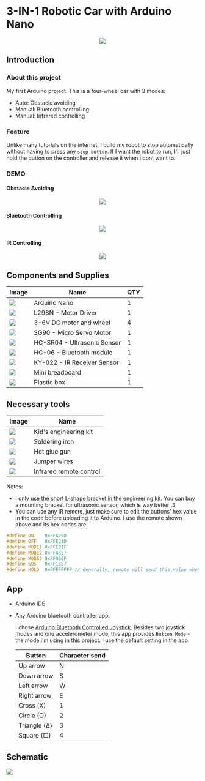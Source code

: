 # 3-IN-1 Robotic Car with Arduino Nano
<p align="center">
  <img src="images/cover.jpg"/>
</p>

## Introduction

### About this project
My first Arduino project. This is a four-wheel car with 3 modes:
- Auto: Obstacle avoiding
- Manual: Bluetooth controlling
- Manual: Infrared controlling

### Feature
Unlike many tutorials on the internet, I build my robot to stop automatically without having to press any `stop button`. If I want the robot to run, I'll just hold the button on the controller and release it when i dont want to.

### DEMO
#### Obstacle Avoiding
<p align="center">
  <img src="images/DEMO/obstacle_avoiding.gif"/>
</p>

#### Bluetooth Controlling
<p align="center">
  <img src="images/DEMO/"/>
</p>

#### IR Controlling
<p align="center">
  <img src="images/DEMO/IR_controlling.gif"/>
</p>

## Components and Supplies
| Image                           | Name                        | QTY |
|---------------------------------|-----------------------------|-----|
| ![](images/components/arduino_nano.png)    | Arduino Nano                | 1   |
| ![](images/components/L298N.png)           | L298N - Motor Driver        | 1   |
| ![](images/components/DC_motor.png)        | 3-6V DC motor and wheel     | 4   |
| ![](images/components/SG90.png)            | SG90 - Micro Servo Motor    | 1   |
| ![](images/components/HC_SR04.png)         | HC-SR04 - Ultrasonic Sensor | 1   |
| ![](images/components/HC_06.png)           | HC-06 - Bluetooth module    | 1   |
| ![](images/components/KY_022.png)          | KY-022 - IR Receiver Sensor | 1   |
| ![](images/components/mini_breadboard.png) | Mini breadboard             | 1   |
| ![](images/components/box.png)             | Plastic box                 | 1   |

## Necessary tools
| Image                                      | Name                    |
|--------------------------------------------|-------------------------|
| ![](images/components/engineering_kit.png) | Kid's engineering kit   |
| ![](images/components/soldering_iron.png)  | Soldering iron          |
| ![](images/components/glue_gun.png)        | Hot glue gun            |
| ![](images/components/jumper_wires.png)    | Jumper wires            |
| ![](images/components/IRremote.png)        | Infrared remote control |

Notes:
- I only use the short L-shape bracket in the engineering kit. You can buy a mounting bracket for ultrasonic sensor, which is way better :3
- You can use any IR remote, just make sure to edit the buttons' hex value in the code before uploading it to Arduino. I use the remote shown above and its hex codes are:
```c
#define ON    0xFFA25D
#define OFF   0xFFE21D
#define MODE1 0xFFE01F
#define MODE2 0xFFA857
#define MODE3 0xFF906F
#define SOS	  0xFF18E7
#define HOLD  0xFFFFFFFF // Generally, remote will send this value when you're holding a button
```

## App
- Arduino IDE
- Any Arduino bluetooth controller app. 

  I chose [Arduino Bluetooth Controlled Joystick](https://play.google.com/store/apps/details?id=uncia.robotics.joystick). Besides two joystick modes and one accelerometer mode, this app provides `Button Mode` - the mode i'm using in this project. I use the default setting in the app:
  
  | Button       | Character send |
  |--------------|----------------|
  | Up arrow     | N              |
  | Down arrow   | S              |
  | Left arrow   | W              |
  | Right arrow  | E              |
  | Cross    (X) | 1              |
  | Circle   (O) | 2              |
  | Triangle (Δ) | 3              |
  | Square   (□) | 4              |

## Schematic
![](images/3_in_1_robot_bb.svg)
